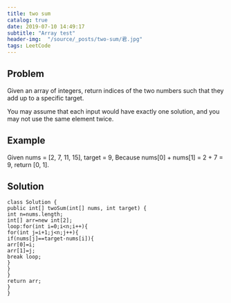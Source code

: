 ```yaml
---
title: two sum
catalog: true
date: 2019-07-10 14:49:17
subtitle: "Array test"
header-img:  "/source/_posts/two-sum/君.jpg"
tags: LeetCode
---
```

## Problem
Given an array of integers, return indices of the two numbers such that they add up to a specific target.

You may assume that each input would have exactly one solution, and you may not use the same element twice.
## Example
Given nums = [2, 7, 11, 15], target = 9,
Because nums[0] + nums[1] = 2 + 7 = 9,
return [0, 1].
## Solution
```
class Solution {
public int[] twoSum(int[] nums, int target) {
int n=nums.length;
int[] arr=new int[2];
loop:for(int i=0;i<n;i++){
for(int j=i+1;j<n;j++){
if(nums[j]==target-nums[i]){
arr[0]=i;
arr[1]=j;
break loop;
}
}
}
return arr;               
}
}
```


